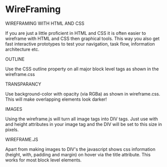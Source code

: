 # WireFraming
WIREFRAMING WITH HTML AND CSS

If you are just a little proficient in HTML and CSS it is often easier to wireframe with HTML and CSS then graphical tools. This way you also get fast interactive prototypes to test your navigation, task flow, information architecture etc.

OUTLINE

Use the CSS outline property on all major block level tags as shown in the wireframe.css

TRANSPARANCY

Use background-color with opacity (via RGBa) as shown in wireframe.css. This will make overlapping elements look darker!

IMAGES

Using the wireframe.js will turn all image tags into DIV tags. Just use with and height attributes in your image tag and the DIV will be set to this size in pixels.

WIREFRAME.JS

Apart from making images to DIV's the javascript shows css information (height, with, padding and margin) on hover via the title attribute. This works for most block level elements.

